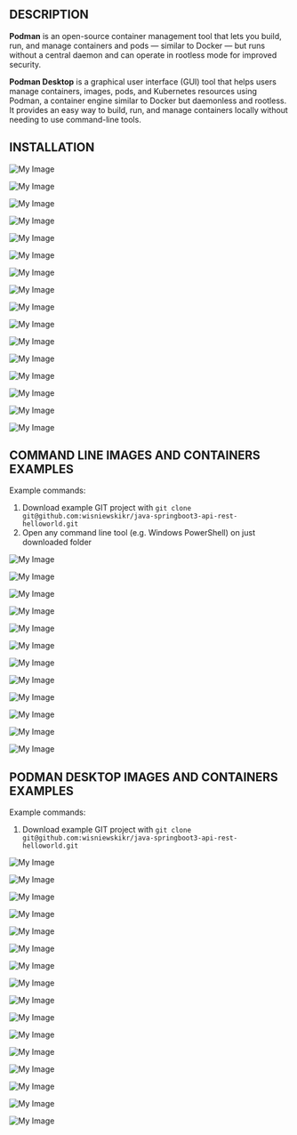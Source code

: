 DESCRIPTION
-----------

**Podman** is an open-source container management tool that lets you build, run, and manage containers and 
pods — similar to Docker — but runs without a central daemon and can operate in rootless mode for improved security.

**Podman Desktop** is a graphical user interface (GUI) tool that helps users manage containers, images, pods, 
and Kubernetes resources using Podman, a container engine similar to Docker but daemonless and rootless. 
It provides an easy way to build, run, and manage containers locally without needing to use command-line tools.


INSTALLATION
------------

![My Image](readme-images/install-01.png)

![My Image](readme-images/install-02.png)

![My Image](readme-images/install-03.png)

![My Image](readme-images/install-04.png)

![My Image](readme-images/install-05.png)

![My Image](readme-images/install-06.png)

![My Image](readme-images/install-07.png)

![My Image](readme-images/install-08.png)

![My Image](readme-images/install-09.png)

![My Image](readme-images/install-10.png)

![My Image](readme-images/install-11.png)

![My Image](readme-images/install-12.png)

![My Image](readme-images/install-13.png)

![My Image](readme-images/install-14.png)

![My Image](readme-images/install-15.png)

![My Image](readme-images/install-16.png)


COMMAND LINE IMAGES AND CONTAINERS EXAMPLES
-------------------------------------------

Example commands:
1. Download example GIT project with `git clone git@github.com:wisniewskikr/java-springboot3-api-rest-helloworld.git`
2. Open any command line tool (e.g. Windows PowerShell) on just downloaded folder

![My Image](readme-images/command-line-01.png)

![My Image](readme-images/command-line-02.png)

![My Image](readme-images/command-line-03.png)

![My Image](readme-images/command-line-04.png)

![My Image](readme-images/command-line-05.png)

![My Image](readme-images/command-line-06.png)

![My Image](readme-images/command-line-07.png)

![My Image](readme-images/command-line-08.png)

![My Image](readme-images/command-line-09.png)

![My Image](readme-images/command-line-10.png)

![My Image](readme-images/command-line-11.png)

![My Image](readme-images/command-line-12.png)


PODMAN DESKTOP IMAGES AND CONTAINERS EXAMPLES
---------------------------------------------

Example commands:
1. Download example GIT project with `git clone git@github.com:wisniewskikr/java-springboot3-api-rest-helloworld.git`

![My Image](readme-images/desktop-01.png)

![My Image](readme-images/desktop-02.png)

![My Image](readme-images/desktop-03.png)

![My Image](readme-images/desktop-04.png)

![My Image](readme-images/desktop-05.png)

![My Image](readme-images/desktop-06.png)

![My Image](readme-images/desktop-07.png)

![My Image](readme-images/desktop-08.png)

![My Image](readme-images/desktop-09.png)

![My Image](readme-images/desktop-10.png)

![My Image](readme-images/desktop-11.png)

![My Image](readme-images/desktop-12.png)

![My Image](readme-images/desktop-13.png)

![My Image](readme-images/desktop-14.png)

![My Image](readme-images/desktop-15.png)

![My Image](readme-images/desktop-16.png)